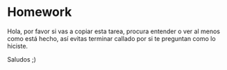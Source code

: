 # Homework
Hola, por favor si vas a copiar esta tarea, procura entender o ver al menos como está hecho, así evitas terminar callado por si te preguntan como lo hiciste.

Saludos ;)